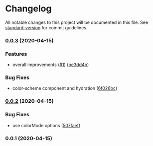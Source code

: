 # Changelog

All notable changes to this project will be documented in this file. See [standard-version](https://github.com/conventional-changelog/standard-version) for commit guidelines.

### [0.0.3](https://github.com/nuxt-community/color-mode-module/compare/v0.0.2...v0.0.3) (2020-04-15)


### Features

* overall improvements ([#1](https://github.com/nuxt-community/color-mode-module/issues/1)) ([be3dd4b](https://github.com/nuxt-community/color-mode-module/commit/be3dd4b1885e025d05cac13f921ce338628eb305))


### Bug Fixes

* color-scheme component and hydration ([6f026bc](https://github.com/nuxt-community/color-mode-module/commit/6f026bc88eaeb75560b544d7bdafb36debd9f05d))

### [0.0.2](https://github.com/nuxt-community/color-mode-module/compare/v0.0.1...v0.0.2) (2020-04-15)


### Bug Fixes

* use colorMode options ([507faef](https://github.com/nuxt-community/color-mode-module/commit/507faef219789b674838f0d1de7882e9725664da))

### 0.0.1 (2020-04-15)
